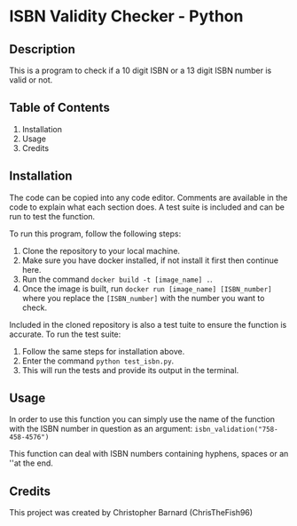 # ISBN Validity Checker - Python

## Description
This is a program to check if a 10 digit ISBN or a 13 digit ISBN number is valid or not.

## Table of Contents
1. Installation
1. Usage
1. Credits

## Installation
The code can be copied into any code editor.
Comments are available in the code to explain what each section does.
A test suite is included and can be run to test the function.

To run this program, follow the following steps:
1. Clone the repository to your local machine.
1. Make sure you have docker installed, if not install it first then continue here.
1. Run the command `docker build -t [image_name] .`.
1. Once the image is built, run `docker run [image_name] [ISBN_number]` where you replace the `[ISBN_number]` with the number you want to check.

Included in the cloned repository is also a test tuite to ensure the function is accurate.
To run the test suite:
1. Follow the same steps for installation above.
1. Enter the command `python test_isbn.py`.
1. This will run the tests and provide its output in the terminal.
 
## Usage
In order to use this function you can simply use the name of the function with the ISBN number in question as an argument:
`isbn_validation("758-458-4576")`

This function can deal with ISBN numbers containing hyphens, spaces or an ''at the end.
## Credits
This project was created by Christopher Barnard (ChrisTheFish96)
